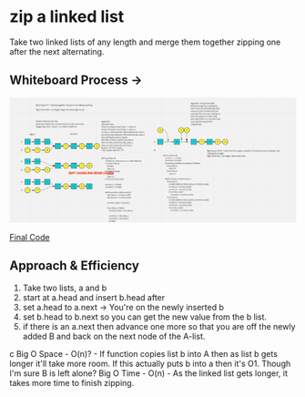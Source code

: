 # zip a linked list

Take two linked lists of any length and merge them together zipping one after the next alternating.

## Whiteboard Process -> 

![Whiteboard](./whiteboard.png)

[Final Code](../../code_challenges/linked_list_zip.py)

## Approach & Efficiency

1. Take two lists, a and b
2. start at a.head and insert b.head after
3. set a.head to a.next -> You're on the newly inserted b
4. set b.head to b.next so you can get the new value from the b list.
5. if there is an a.next then advance one more so that you are off the newly added B and back on the next node of the A-list.

c
Big O Space - O(n)? - If function copies list b into A then as list b gets longer it'll take more room. If this actually puts b into a then it's O1. Though I'm sure B is left alone?
Big O Time - O(n) - As the linked list gets longer, it takes more time to finish zipping.